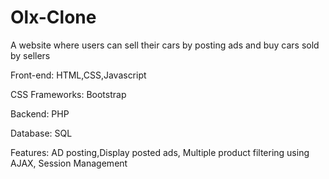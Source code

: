 # Olx-Clone
A website where users can sell their cars by posting ads and buy cars sold by sellers

Front-end: HTML,CSS,Javascript

CSS Frameworks: Bootstrap

Backend: PHP

Database: SQL

Features: AD posting,Display posted ads, Multiple product filtering using AJAX, Session Management
